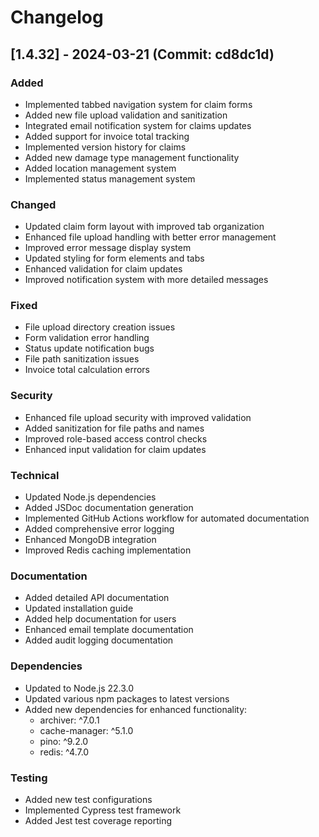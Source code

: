 # Changelog

## [1.4.32] - 2024-03-21 (Commit: cd8dc1d)

### Added
- Implemented tabbed navigation system for claim forms
- Added new file upload validation and sanitization
- Integrated email notification system for claims updates
- Added support for invoice total tracking
- Implemented version history for claims
- Added new damage type management functionality
- Added location management system
- Implemented status management system

### Changed
- Updated claim form layout with improved tab organization
- Enhanced file upload handling with better error management
- Improved error message display system
- Updated styling for form elements and tabs
- Enhanced validation for claim updates
- Improved notification system with more detailed messages

### Fixed
- File upload directory creation issues
- Form validation error handling
- Status update notification bugs
- File path sanitization issues
- Invoice total calculation errors

### Security
- Enhanced file upload security with improved validation
- Added sanitization for file paths and names
- Improved role-based access control checks
- Enhanced input validation for claim updates

### Technical
- Updated Node.js dependencies
- Added JSDoc documentation generation
- Implemented GitHub Actions workflow for automated documentation
- Added comprehensive error logging
- Enhanced MongoDB integration
- Improved Redis caching implementation

### Documentation
- Added detailed API documentation
- Updated installation guide
- Added help documentation for users
- Enhanced email template documentation
- Added audit logging documentation

### Dependencies
- Updated to Node.js 22.3.0
- Updated various npm packages to latest versions
- Added new dependencies for enhanced functionality:
  - archiver: ^7.0.1
  - cache-manager: ^5.1.0
  - pino: ^9.2.0
  - redis: ^4.7.0

### Testing
- Added new test configurations
- Implemented Cypress test framework
- Added Jest test coverage reporting
